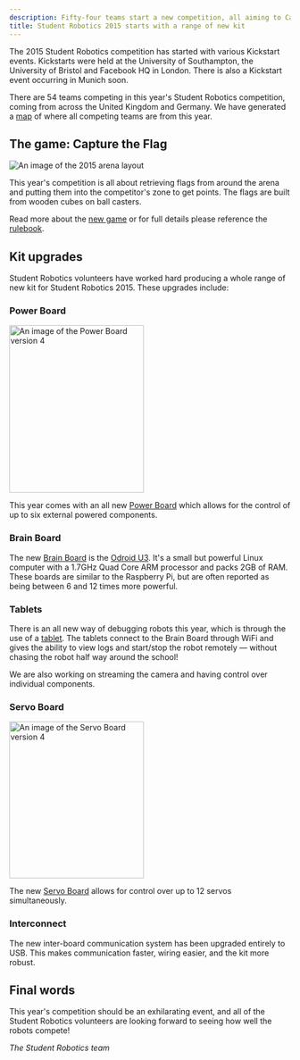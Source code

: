 ```yaml
---
description: Fifty-four teams start a new competition, all aiming to Capture the Flag.
title: Student Robotics 2015 starts with a range of new kit
---
```


The 2015 Student Robotics competition has started with various Kickstart events.
Kickstarts were held at the University of Southampton, the University of Bristol and Facebook HQ in London.
There is also a Kickstart event occurring in Munich soon.

There are 54 teams competing in this year's Student Robotics competition, coming from across the United Kingdom and
Germany. We have generated a [map](https://mapsengine.google.com/map/viewer?mid=zvzw_6CVihJs.kM7Ln0NcH6zk) of where all
competing teams are from this year.


The game: Capture the Flag
-------------------------------

<img class="right" src="{{ site.baseurl }}/images/content/arena-2015.png" title="The 2015 arena layout" alt="An image of the 2015 arena layout">

This year's competition is all about retrieving flags from around the arena and putting them into the competitor's zone
to get points. The flags are built from wooden cubes on ball casters.

Read more about the [new game][sr2015-game-archive] or for full details please reference the [rulebook][sr2015-rules-archive].

[sr2015-game-archive]: https://studentrobotics.org/docs/rules/archive#2015
[sr2015-rules-archive]: https://studentrobotics.org/docs/resources/2015/rulebook.pdf

Kit upgrades
------------

Student Robotics volunteers have worked hard producing a whole range of new kit for Student Robotics 2015.
These upgrades include:

### Power Board

<img class="right" src="{{ site.baseurl }}/images/content/kit/pbv4.png" height="300" width="241" title="A new Power Board (version 4)" alt="An image of the Power Board version 4">

This year comes with an all new [Power Board](https://studentrobotics.org/docs/kit/power_board) which allows for the control of up to six external
powered components.

### Brain Board

The new [Brain Board](https://studentrobotics.org/docs/kit/brain_board) is the [Odroid U3](http://hardkernel.com/main/products/prdt_info.php).
It's a small but powerful Linux computer with a 1.7GHz Quad Core ARM processor and packs 2GB of RAM.
These boards are similar to the Raspberry Pi, but are often reported as being between 6 and 12 times more powerful.


### Tablets
There is an all new way of debugging robots this year, which is through the use of a [tablet](https://studentrobotics.org/docs/kit/tablet). The
tablets connect to the Brain Board through WiFi and gives the ability to view logs and start/stop the robot remotely
&mdash; without chasing the robot half way around the school!

We are also working on streaming the camera and having control over individual components.

### Servo Board

<img class="right" src="{{ site.baseurl }}/images/content/kit/sbv4.png" height="281" width="241" title="A new Servo Board (version 4)" alt="An image of the Servo Board version 4">

The new [Servo Board](https://studentrobotics.org/docs/kit/servo_board) allows for control over up to 12 servos simultaneously.

### Interconnect

The new inter-board communication system has been upgraded entirely to USB. This makes communication faster, wiring
easier, and the kit more robust.

Final words
-----------

This year's competition should be an exhilarating event, and all of the Student Robotics volunteers are looking forward
to seeing how well the robots compete!

_The Student Robotics team_
